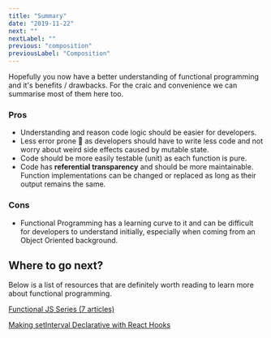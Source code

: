 ```yaml
---
title: "Summary"
date: "2019-11-22"
next: ""
nextLabel: ""
previous: "composition"
previousLabel: "Composition"
---
```


Hopefully you now have a better understanding of functional programming and it's benefits / drawbacks. For the craic and convenience we can summarise most of them here too.

### Pros
- Understanding and reason code logic should be easier for developers.
- Less error prone 🤞 as developers should have to write less code and not worry about weird side effects caused by mutable state.
- Code should be more easily testable (unit) as each function is pure.
- Code has **referential transparency** and should be more maintainable. Function implementations can be changed or replaced as long as their output remains the same.

### Cons
- Functional Programming has a learning curve to it and can be difficult for developers to understand initially, especially when coming from an Object Oriented background.

## Where to go next?
Below is a list of resources that are definitely worth reading to learn more about functional programming.

[Functional JS Series (7 articles)](https://medium.com/dailyjs/functional-js-1-introduction-7908bfe5ef8d)

[Making setInterval Declarative with React Hooks](https://overreacted.io/making-setinterval-declarative-with-react-hooks/)
